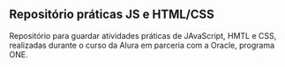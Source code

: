 ## Repositório práticas JS e HTML/CSS
Repositório para guardar atividades práticas de JAvaScript, HMTL e CSS, realizadas durante o curso da Alura em parceria com a Oracle, programa ONE.
